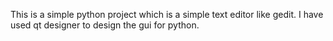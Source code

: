 This is a simple python project which is a simple text editor like gedit.
I have used qt designer to design the gui for python.
